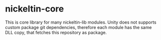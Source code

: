 # nickeltin-core
This is core library for many nickeltin-lib modules. Unity does not supports custom package git dependencies, therefore each module has the same DLL copy, that fetches this repository as package.
